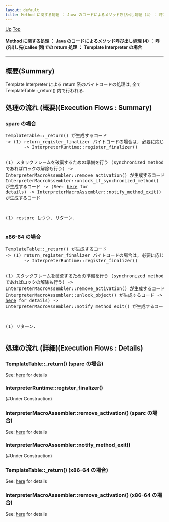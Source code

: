 ```yaml
---
layout: default
title: Method に関する処理 ： Java のコードによるメソッド呼び出し処理 (4) ： 呼び出し先(callee 側)での return 処理 ： Template Interpreter の場合  
---
```

[Up](nodLHiWZZE.html) [Top](../index.html)

#### Method に関する処理 ： Java のコードによるメソッド呼び出し処理 (4) ： 呼び出し先(callee 側)での return 処理 ： Template Interpreter の場合  

--- 
## 概要(Summary)
Template Interpreter による return 系のバイトコードの処理は, 全て TemplateTable::_return() 内で行われる.


## 処理の流れ (概要)(Execution Flows : Summary)
### sparc の場合
<div class="flow-abst"><pre>
TemplateTable::_return() が生成するコード
-&gt; (1) return_register_finalizer バイトコードの場合は, 必要に応じて Finalizer の登録処理を行う
       -&gt; InterpreterRuntime::register_finalizer()

   (1) スタックフレームを破棄するための準備を行う (synchronized method であればロックの解除も行う)
       -&gt; InterpreterMacroAssembler::remove_activation() が生成するコード
          -&gt; InterpreterMacroAssembler::unlock_if_synchronized_method() が生成するコード
             -&gt; (See: <a href="no3059F5A.html">here</a> for details)
          -&gt; InterpreterMacroAssembler::notify_method_exit() が生成するコード

   (1) restore しつつ, リターン.
</pre></div>

### x86-64 の場合
<div class="flow-abst"><pre>
TemplateTable::_return() が生成するコード
-&gt; (1) return_register_finalizer バイトコードの場合は, 必要に応じて Finalizer の登録処理を行う
       -&gt; InterpreterRuntime::register_finalizer()

   (1) スタックフレームを破棄するための準備を行う (synchronized method であればロックの解除も行う)
       -&gt; InterpreterMacroAssembler::remove_activation() が生成するコード
          -&gt; InterpreterMacroAssembler::unlock_object() が生成するコード
             -&gt; (See: <a href="no3059F5A.html">here</a> for details)
          -&gt; InterpreterMacroAssembler::notify_method_exit() が生成するコード

   (1) リターン.
</pre></div>


## 処理の流れ (詳細)(Execution Flows : Details)
### TemplateTable::_return() (sparc の場合)
See: [here](no3059OVy.html) for details
### InterpreterRuntime::register_finalizer()
(#Under Construction)

### InterpreterMacroAssembler::remove_activation() (sparc の場合)
See: [here](no3059Hmy.html) for details
### InterpreterMacroAssembler::notify_method_exit()
(#Under Construction)


### TemplateTable::_return() (x86-64 の場合)
See: [here](no3059NpH.html) for details
### InterpreterMacroAssembler::remove_activation() (x86-64 の場合)
See: [here](no30595vB.html) for details






